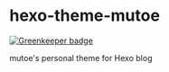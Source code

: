 # hexo-theme-mutoe

[![Greenkeeper badge](https://badges.greenkeeper.io/mutoe/hexo-theme-mutoe.svg)](https://greenkeeper.io/)

mutoe's personal theme for Hexo blog
